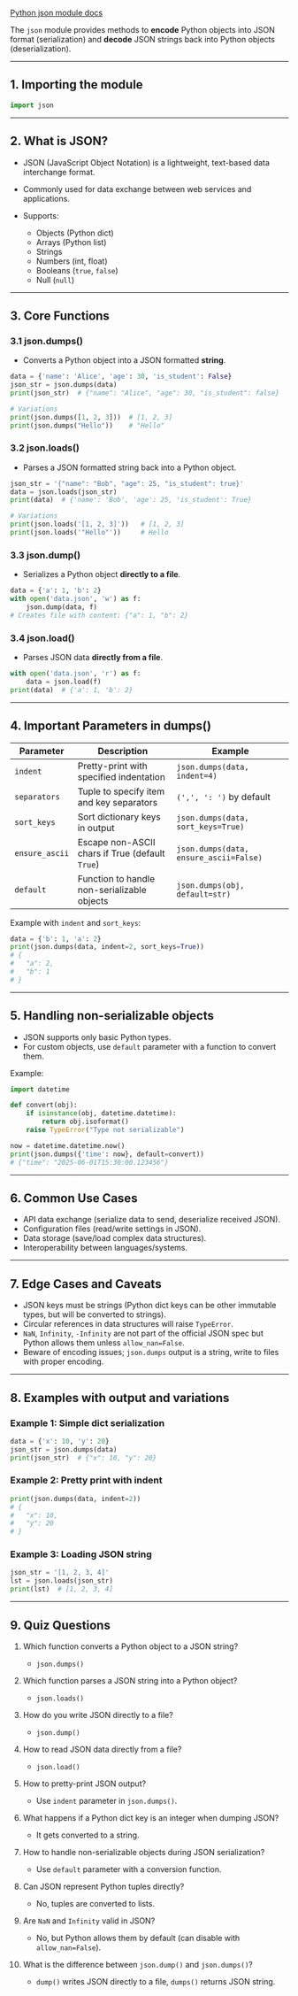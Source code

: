 [Python json module docs](https://docs.python.org/3/library/json.html)

The `json` module provides methods to **encode** Python objects into JSON format (serialization) and **decode** JSON strings back into Python objects (deserialization).

---

## 1. Importing the module

```python
import json
```

---

## 2. What is JSON?

* JSON (JavaScript Object Notation) is a lightweight, text-based data interchange format.
* Commonly used for data exchange between web services and applications.
* Supports:

  * Objects (Python dict)
  * Arrays (Python list)
  * Strings
  * Numbers (int, float)
  * Booleans (`true`, `false`)
  * Null (`null`)

---

## 3. Core Functions

### 3.1 json.dumps()

* Converts a Python object into a JSON formatted **string**.

```python
data = {'name': 'Alice', 'age': 30, 'is_student': False}
json_str = json.dumps(data)
print(json_str)  # {"name": "Alice", "age": 30, "is_student": false}

# Variations
print(json.dumps([1, 2, 3]))  # [1, 2, 3]
print(json.dumps("Hello"))    # "Hello"
```

### 3.2 json.loads()

* Parses a JSON formatted string back into a Python object.

```python
json_str = '{"name": "Bob", "age": 25, "is_student": true}'
data = json.loads(json_str)
print(data)  # {'name': 'Bob', 'age': 25, 'is_student': True}

# Variations
print(json.loads('[1, 2, 3]'))   # [1, 2, 3]
print(json.loads('"Hello"'))     # Hello
```

### 3.3 json.dump()

* Serializes a Python object **directly to a file**.

```python
data = {'a': 1, 'b': 2}
with open('data.json', 'w') as f:
    json.dump(data, f)
# Creates file with content: {"a": 1, "b": 2}
```

### 3.4 json.load()

* Parses JSON data **directly from a file**.

```python
with open('data.json', 'r') as f:
    data = json.load(f)
print(data)  # {'a': 1, 'b': 2}
```

---

## 4. Important Parameters in dumps()

| Parameter      | Description                                     | Example                                |
| -------------- | ----------------------------------------------- | -------------------------------------- |
| `indent`       | Pretty-print with specified indentation         | `json.dumps(data, indent=4)`           |
| `separators`   | Tuple to specify item and key separators        | `(',', ': ')` by default               |
| `sort_keys`    | Sort dictionary keys in output                  | `json.dumps(data, sort_keys=True)`     |
| `ensure_ascii` | Escape non-ASCII chars if True (default `True`) | `json.dumps(data, ensure_ascii=False)` |
| `default`      | Function to handle non-serializable objects     | `json.dumps(obj, default=str)`         |

Example with `indent` and `sort_keys`:

```python
data = {'b': 1, 'a': 2}
print(json.dumps(data, indent=2, sort_keys=True))
# {
#   "a": 2,
#   "b": 1
# }
```

---

## 5. Handling non-serializable objects

* JSON supports only basic Python types.
* For custom objects, use `default` parameter with a function to convert them.

Example:

```python
import datetime

def convert(obj):
    if isinstance(obj, datetime.datetime):
        return obj.isoformat()
    raise TypeError("Type not serializable")

now = datetime.datetime.now()
print(json.dumps({'time': now}, default=convert))
# {"time": "2025-06-01T15:30:00.123456"}
```

---

## 6. Common Use Cases

* API data exchange (serialize data to send, deserialize received JSON).
* Configuration files (read/write settings in JSON).
* Data storage (save/load complex data structures).
* Interoperability between languages/systems.

---

## 7. Edge Cases and Caveats

* JSON keys must be strings (Python dict keys can be other immutable types, but will be converted to strings).
* Circular references in data structures will raise `TypeError`.
* `NaN`, `Infinity`, `-Infinity` are not part of the official JSON spec but Python allows them unless `allow_nan=False`.
* Beware of encoding issues; `json.dumps` output is a string, write to files with proper encoding.

---

## 8. Examples with output and variations

### Example 1: Simple dict serialization

```python
data = {'x': 10, 'y': 20}
json_str = json.dumps(data)
print(json_str)  # {"x": 10, "y": 20}
```

### Example 2: Pretty print with indent

```python
print(json.dumps(data, indent=2))
# {
#   "x": 10,
#   "y": 20
# }
```

### Example 3: Loading JSON string

```python
json_str = '[1, 2, 3, 4]'
lst = json.loads(json_str)
print(lst)  # [1, 2, 3, 4]
```

---

## 9. Quiz Questions

1. Which function converts a Python object to a JSON string?

   * `json.dumps()`

2. Which function parses a JSON string into a Python object?

   * `json.loads()`

3. How do you write JSON directly to a file?

   * `json.dump()`

4. How to read JSON data directly from a file?

   * `json.load()`

5. How to pretty-print JSON output?

   * Use `indent` parameter in `json.dumps()`.

6. What happens if a Python dict key is an integer when dumping JSON?

   * It gets converted to a string.

7. How to handle non-serializable objects during JSON serialization?

   * Use `default` parameter with a conversion function.

8. Can JSON represent Python tuples directly?

   * No, tuples are converted to lists.

9. Are `NaN` and `Infinity` valid in JSON?

   * No, but Python allows them by default (can disable with `allow_nan=False`).

10. What is the difference between `json.dump()` and `json.dumps()`?

    * `dump()` writes JSON directly to a file, `dumps()` returns JSON string.
